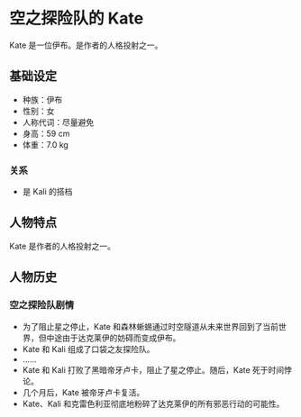 # 空之探险队的 Kate

Kate 是一位伊布。是作者的人格投射之一。

## 基础设定

- 种族：伊布
- 性别：女
- 人称代词：尽量避免
- 身高：59 cm
- 体重：7.0 kg

### 关系

- 是 Kali 的搭档

## 人物特点

Kate 是作者的人格投射之一。

## 人物历史

### 空之探险队剧情

- 为了阻止星之停止，Kate 和森林蜥蜴通过时空隧道从未来世界回到了当前世界，但中途由于达克莱伊的妨碍而变成伊布。
- Kate 和 Kali 组成了口袋之友探险队。
- ……
- Kate 和 Kali 打败了黑暗帝牙卢卡，阻止了星之停止。随后，Kate 死于时间悖论。
- 几个月后，Kate 被帝牙卢卡复活。
- Kate、Kali 和克雷色利亚彻底地粉碎了达克莱伊的所有邪恶行动的可能性。
